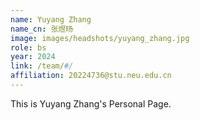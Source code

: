 ```yaml
---
name: Yuyang Zhang
name_cn: 张煜旸
image: images/headshots/yuyang_zhang.jpg
role: bs
year: 2024
link: /team/#/
affiliation: 20224736@stu.neu.edu.cn
---
```


This is Yuyang Zhang's Personal Page.